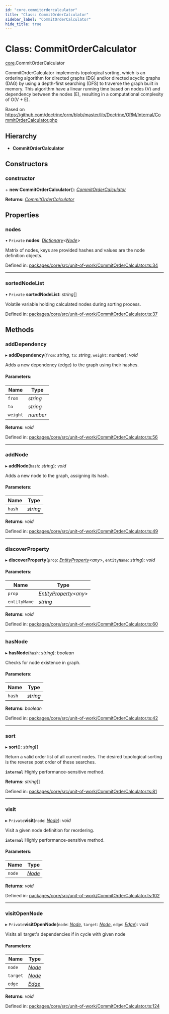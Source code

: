```yaml
---
id: "core.commitordercalculator"
title: "Class: CommitOrderCalculator"
sidebar_label: "CommitOrderCalculator"
hide_title: true
---
```


# Class: CommitOrderCalculator

[core](../modules/core.md).CommitOrderCalculator

CommitOrderCalculator implements topological sorting, which is an ordering
algorithm for directed graphs (DG) and/or directed acyclic graphs (DAG) by
using a depth-first searching (DFS) to traverse the graph built in memory.
This algorithm have a linear running time based on nodes (V) and dependency
between the nodes (E), resulting in a computational complexity of O(V + E).

Based on https://github.com/doctrine/orm/blob/master/lib/Doctrine/ORM/Internal/CommitOrderCalculator.php

## Hierarchy

* **CommitOrderCalculator**

## Constructors

### constructor

\+ **new CommitOrderCalculator**(): [*CommitOrderCalculator*](core.commitordercalculator.md)

**Returns:** [*CommitOrderCalculator*](core.commitordercalculator.md)

## Properties

### nodes

• `Private` **nodes**: [*Dictionary*](../modules/core.md#dictionary)<[*Node*](../interfaces/core.node.md)\>

Matrix of nodes, keys are provided hashes and values are the node definition objects.

Defined in: [packages/core/src/unit-of-work/CommitOrderCalculator.ts:34](https://github.com/mikro-orm/mikro-orm/blob/969d4229bd/packages/core/src/unit-of-work/CommitOrderCalculator.ts#L34)

___

### sortedNodeList

• `Private` **sortedNodeList**: *string*[]

Volatile variable holding calculated nodes during sorting process.

Defined in: [packages/core/src/unit-of-work/CommitOrderCalculator.ts:37](https://github.com/mikro-orm/mikro-orm/blob/969d4229bd/packages/core/src/unit-of-work/CommitOrderCalculator.ts#L37)

## Methods

### addDependency

▸ **addDependency**(`from`: *string*, `to`: *string*, `weight`: *number*): *void*

Adds a new dependency (edge) to the graph using their hashes.

#### Parameters:

Name | Type |
------ | ------ |
`from` | *string* |
`to` | *string* |
`weight` | *number* |

**Returns:** *void*

Defined in: [packages/core/src/unit-of-work/CommitOrderCalculator.ts:56](https://github.com/mikro-orm/mikro-orm/blob/969d4229bd/packages/core/src/unit-of-work/CommitOrderCalculator.ts#L56)

___

### addNode

▸ **addNode**(`hash`: *string*): *void*

Adds a new node to the graph, assigning its hash.

#### Parameters:

Name | Type |
------ | ------ |
`hash` | *string* |

**Returns:** *void*

Defined in: [packages/core/src/unit-of-work/CommitOrderCalculator.ts:49](https://github.com/mikro-orm/mikro-orm/blob/969d4229bd/packages/core/src/unit-of-work/CommitOrderCalculator.ts#L49)

___

### discoverProperty

▸ **discoverProperty**(`prop`: [*EntityProperty*](../interfaces/core.entityproperty.md)<*any*\>, `entityName`: *string*): *void*

#### Parameters:

Name | Type |
------ | ------ |
`prop` | [*EntityProperty*](../interfaces/core.entityproperty.md)<*any*\> |
`entityName` | *string* |

**Returns:** *void*

Defined in: [packages/core/src/unit-of-work/CommitOrderCalculator.ts:60](https://github.com/mikro-orm/mikro-orm/blob/969d4229bd/packages/core/src/unit-of-work/CommitOrderCalculator.ts#L60)

___

### hasNode

▸ **hasNode**(`hash`: *string*): *boolean*

Checks for node existence in graph.

#### Parameters:

Name | Type |
------ | ------ |
`hash` | *string* |

**Returns:** *boolean*

Defined in: [packages/core/src/unit-of-work/CommitOrderCalculator.ts:42](https://github.com/mikro-orm/mikro-orm/blob/969d4229bd/packages/core/src/unit-of-work/CommitOrderCalculator.ts#L42)

___

### sort

▸ **sort**(): *string*[]

Return a valid order list of all current nodes.
The desired topological sorting is the reverse post order of these searches.

**`internal`** Highly performance-sensitive method.

**Returns:** *string*[]

Defined in: [packages/core/src/unit-of-work/CommitOrderCalculator.ts:81](https://github.com/mikro-orm/mikro-orm/blob/969d4229bd/packages/core/src/unit-of-work/CommitOrderCalculator.ts#L81)

___

### visit

▸ `Private`**visit**(`node`: [*Node*](../interfaces/core.node.md)): *void*

Visit a given node definition for reordering.

**`internal`** Highly performance-sensitive method.

#### Parameters:

Name | Type |
------ | ------ |
`node` | [*Node*](../interfaces/core.node.md) |

**Returns:** *void*

Defined in: [packages/core/src/unit-of-work/CommitOrderCalculator.ts:102](https://github.com/mikro-orm/mikro-orm/blob/969d4229bd/packages/core/src/unit-of-work/CommitOrderCalculator.ts#L102)

___

### visitOpenNode

▸ `Private`**visitOpenNode**(`node`: [*Node*](../interfaces/core.node.md), `target`: [*Node*](../interfaces/core.node.md), `edge`: [*Edge*](../interfaces/core.edge.md)): *void*

Visits all target's dependencies if in cycle with given node

#### Parameters:

Name | Type |
------ | ------ |
`node` | [*Node*](../interfaces/core.node.md) |
`target` | [*Node*](../interfaces/core.node.md) |
`edge` | [*Edge*](../interfaces/core.edge.md) |

**Returns:** *void*

Defined in: [packages/core/src/unit-of-work/CommitOrderCalculator.ts:124](https://github.com/mikro-orm/mikro-orm/blob/969d4229bd/packages/core/src/unit-of-work/CommitOrderCalculator.ts#L124)
